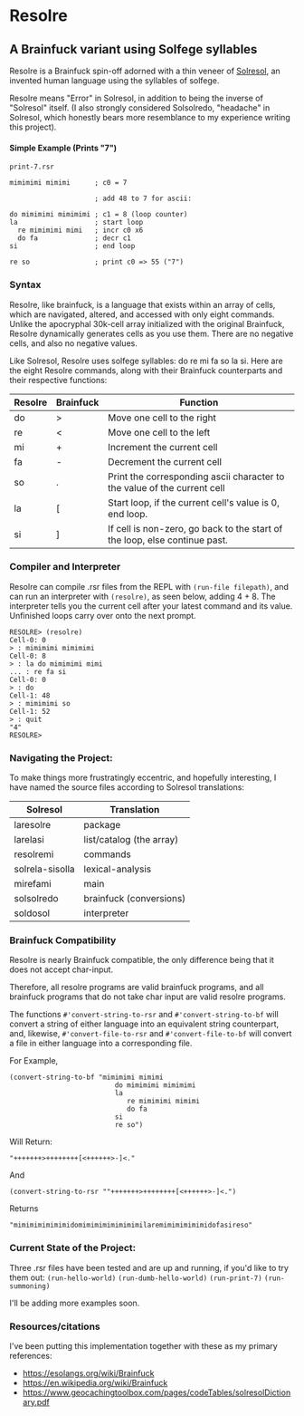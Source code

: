 # Resolre
## A Brainfuck variant using Solfege syllables

Resolre is a Brainfuck spin-off adorned with a thin veneer of [Solresol](https://en.wikipedia.org/wiki/Solresol), an invented human language using the syllables of solfege. 

Resolre means "Error" in Solresol, in addition to being the inverse of "Solresol" itself. (I also strongly considered Solsolredo, "headache" in Solresol, which honestly bears more resemblance to my experience writing this project).

#### Simple Example (Prints "7")

```
print-7.rsr

mimimimi mimimi      ; c0 = 7
                    
                     ; add 48 to 7 for ascii:
                     
do mimimimi mimimimi ; c1 = 8 (loop counter)
la                   ; start loop
  re mimimimi mimi   ; incr c0 x6
  do fa              ; decr c1
si                   ; end loop

re so                ; print c0 => 55 ("7")
```

### Syntax

Resolre, like brainfuck, is a language that exists within an array of cells, which are navigated, altered, and accessed with only eight commands. Unlike the apocryphal 30k-cell array initialized with the original Brainfuck, Resolre dynamically generates cells as you use them. There are no negative cells, and also no negative values.

Like Solresol, Resolre uses solfege syllables: do re mi fa so la si. Here are the eight Resolre commands, along with their Brainfuck counterparts and their respective functions:

Resolre | Brainfuck | Function
--- | --- | ---
do  | >   | Move one cell to the right
re  | <   | Move one cell to the left
mi  | +   | Increment the current cell
fa  | -   | Decrement the current cell
so  | .   | Print the corresponding ascii character to the value of the current cell
la  | [   | Start loop, if the current cell's value is 0, end loop.
si  | ]   | If cell is non-zero, go back to the start of the loop, else continue past.

### Compiler and Interpreter

Resolre can compile .rsr files from the REPL with `(run-file filepath)`, and can run an interpreter with `(resolre)`, as seen below, adding 4 + 8. The interpreter tells you the current cell after your latest command and its value. Unfinished loops carry over onto the next prompt.

```
RESOLRE> (resolre)
Cell-0: 0
> : mimimimi mimimimi
Cell-0: 8
> : la do mimimimi mimi
... : re fa si
Cell-0: 0
> : do
Cell-1: 48
> : mimimimi so
Cell-1: 52
> : quit
"4"
RESOLRE> 
```

### Navigating the Project:

To make things more frustratingly eccentric, and hopefully interesting, I have named the source files according to Solresol translations:

Solresol | Translation
-------- | ----------
laresolre | package
larelasi | list/catalog (the array)
resolremi | commands
solrela-sisolla | lexical-analysis
mirefami | main
solsolredo | brainfuck (conversions)
soldosol | interpreter

### Brainfuck Compatibility

Resolre is nearly Brainfuck compatible, the only difference being that it does not accept char-input.

Therefore, all resolre programs are valid brainfuck programs, and all brainfuck programs that do not take char input are valid resolre programs.

The functions `#'convert-string-to-rsr` and `#'convert-string-to-bf` will convert a string of either language into an equivalent string counterpart, and, likewise, `#'convert-file-to-rsr` and `#'convert-file-to-bf` will convert a file in either language into a corresponding file.

For Example, 
```
(convert-string-to-bf "mimimimi mimimi
                          do mimimimi mimimimi
                          la
                             re mimimimi mimimi
                             do fa
                          si
                          re so")
```

Will Return: 
```
"+++++++>++++++++[<++++++>-]<."
```
And 
```
(convert-string-to-rsr ""+++++++>++++++++[<++++++>-]<.")
```
Returns 
```
"mimimimimimimidomimimimimimimimilaremimimimimimidofasireso"
```

### Current State of the Project:

Three .rsr files have been tested and are up and running, if you'd like to try them out:
`(run-hello-world)`
`(run-dumb-hello-world)`
`(run-print-7)`
`(run-summoning)`

I'll be adding more examples soon. 

### Resources/citations

I've been putting this implementation together with these as my primary references: 

- https://esolangs.org/wiki/Brainfuck 
- https://en.wikipedia.org/wiki/Brainfuck
- https://www.geocachingtoolbox.com/pages/codeTables/solresolDictionary.pdf
